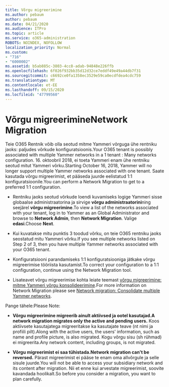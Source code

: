 ```yaml
---
title: Võrgu migreerimine
ms.author: pebaum
author: pebaum
ms.date: 04/21/2020
ms.audience: ITPro
ms.topic: article
ms.service: o365-administration
ROBOTS: NOINDEX, NOFOLLOW
localization_priority: Normal
ms.custom:
- "716"
- "6000002"
ms.assetid: b5ab885c-3803-4cc8-adab-94848e226ffb
ms.openlocfilehash: 6f026f932bb35d12d32ce7eddf49e49a44db7f31
ms.sourcegitcommit: c6692ce0fa1358ec3529e59ca0ecdfdea4cdc759
ms.translationtype: MT
ms.contentlocale: et-EE
ms.lasthandoff: 09/15/2020
ms.locfileid: "47799560"
---
```

# <a name="network-migration"></a><span data-ttu-id="3e01b-102">Võrgu migreerimine</span><span class="sxs-lookup"><span data-stu-id="3e01b-102">Network Migration</span></span>

<span data-ttu-id="3e01b-103">Teie O365 Rentnik võib olla seotud mitme Yammeri võrguga ühe rentniku jaoks: paljudes võrkude konfiguratsioonis.</span><span class="sxs-lookup"><span data-stu-id="3e01b-103">Your O365 tenant is possibly associated with multiple Yammer networks in a 1 tenant : Many networks configuration.</span></span> <span data-ttu-id="3e01b-104">16. oktoobril 2018, ei toeta Yammeri enam ühe rentniku seotud mitut Yammeri võrku.</span><span class="sxs-lookup"><span data-stu-id="3e01b-104">Starting October 16, 2018, Yammer will no longer support multiple Yammer networks associated with one tenant.</span></span> <span data-ttu-id="3e01b-105">Saate kasutada võrgu migreerimist, et pääseda juurde eelistatud 1:1 konfiguratsioonile.</span><span class="sxs-lookup"><span data-stu-id="3e01b-105">You can perform a Network Migration to get to a preferred 1:1 configuration.</span></span>
  
- <span data-ttu-id="3e01b-106">Rentniku jaoks seotud võrkude loendi kuvamiseks logige Yammeri sisse globaalse administraatorina ja sirvige **võrgu administraatorini**ning seejärel **võrgu migreerimine**.</span><span class="sxs-lookup"><span data-stu-id="3e01b-106">To view a list of the networks associated with your tenant, log in to Yammer as an Global Administrator and browse to **Network Admin**, then **Network Migration**.</span></span> <span data-ttu-id="3e01b-107">Valige **edasi**.</span><span class="sxs-lookup"><span data-stu-id="3e01b-107">Choose **Next**.</span></span>

- <span data-ttu-id="3e01b-108">Kui kuvatakse mitu punktis 3 toodud võrku, on teie O365 rentniku jaoks seostatud mitu Yammeri võrku.</span><span class="sxs-lookup"><span data-stu-id="3e01b-108">If you see multiple networks listed on Step 2 of 3, then you have multiple Yammer networks associated with your O365 tenant.</span></span>

- <span data-ttu-id="3e01b-109">Konfiguratsiooni parandamiseks 1:1 konfiguratsiooniga jätkake võrgu migreerimise tööriista kasutamist.</span><span class="sxs-lookup"><span data-stu-id="3e01b-109">To correct your configuration to a 1:1 configuration, continue using the Network Migration tool.</span></span>

- <span data-ttu-id="3e01b-110">Lisateavet võrgu migreerimise kohta leiate teemast [võrgu migreerimine: mitme Yammeri võrgu konsolideerimine](https://docs.microsoft.com/yammer/configure-your-yammer-network/consolidate-multiple-yammer-networks).</span><span class="sxs-lookup"><span data-stu-id="3e01b-110">For more information on Network Migration please see [Network migration: Consolidate multiple Yammer networks](https://docs.microsoft.com/yammer/configure-your-yammer-network/consolidate-multiple-yammer-networks).</span></span>

<span data-ttu-id="3e01b-111">Pange tähele:</span><span class="sxs-lookup"><span data-stu-id="3e01b-111">Please Note:</span></span>
  
- <span data-ttu-id="3e01b-112">**Võrgu migreerimine migreerib ainult aktiivsed ja ootel kasutajad.**</span><span class="sxs-lookup"><span data-stu-id="3e01b-112">**A network migration migrates only the active and pending users.**</span></span> <span data-ttu-id="3e01b-113">Koos aktiivsete kasutajatega migreeritakse ka kasutajate teave (nt nimi ja profiili pilt).</span><span class="sxs-lookup"><span data-stu-id="3e01b-113">Along with the active users, the users' information, such as name and profile picture, is also migrated.</span></span> <span data-ttu-id="3e01b-114">Kogu võrgu sisu (sh rühmad) ei migreerita.</span><span class="sxs-lookup"><span data-stu-id="3e01b-114">Any network content, including groups, is not migrated.</span></span>

- <span data-ttu-id="3e01b-115">**Võrgu migreerimist ei saa tühistada.**</span><span class="sxs-lookup"><span data-stu-id="3e01b-115">**Network migration can't be reversed.**</span></span> <span data-ttu-id="3e01b-116">Pärast migreerimist ei pääse te enam oma allvõrgule ja selle sisule juurde.</span><span class="sxs-lookup"><span data-stu-id="3e01b-116">You will not be able to access your subsidiary network and its content after migration.</span></span> <span data-ttu-id="3e01b-117">Nii et enne kui arvestate migreerimist, soovite kavandada hoolikalt.</span><span class="sxs-lookup"><span data-stu-id="3e01b-117">So before you consider a migration, you want to plan carefully.</span></span>
